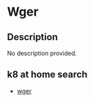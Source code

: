 # Wger

## Description

No description provided.

## k8 at home search

- [wger](https://nanne.dev/k8s-at-home-search/#/wger)
